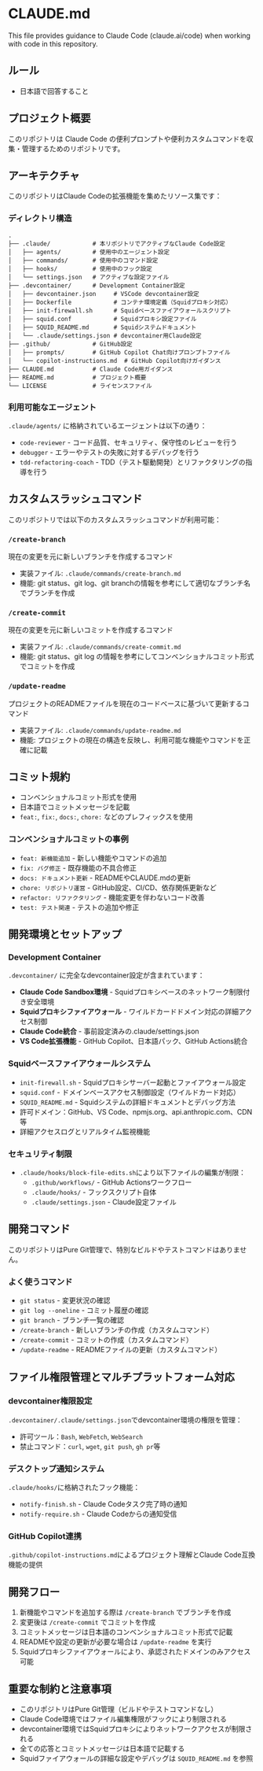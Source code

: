 # CLAUDE.md

This file provides guidance to Claude Code (claude.ai/code) when working with code in this repository.

## ルール
- 日本語で回答すること

## プロジェクト概要

このリポジトリは Claude Code の便利プロンプトや便利カスタムコマンドを収集・管理するためのリポジトリです。

## アーキテクチャ

このリポジトリはClaude Codeの拡張機能を集めたリソース集です：

### ディレクトリ構造
```
.
├── .claude/            # 本リポジトリでアクティブなClaude Code設定
│   ├── agents/         # 使用中のエージェント設定
│   ├── commands/       # 使用中のコマンド設定
│   ├── hooks/          # 使用中のフック設定
│   └── settings.json   # アクティブな設定ファイル
├── .devcontainer/      # Development Container設定
│   ├── devcontainer.json     # VSCode devcontainer設定
│   ├── Dockerfile            # コンテナ環境定義（Squidプロキシ対応）
│   ├── init-firewall.sh      # Squidベースファイアウォールスクリプト
│   ├── squid.conf            # Squidプロキシ設定ファイル
│   ├── SQUID_README.md       # Squidシステムドキュメント
│   └── .claude/settings.json # devcontainer用Claude設定
├── .github/            # GitHub設定
│   ├── prompts/        # GitHub Copilot Chat向けプロンプトファイル
│   └── copilot-instructions.md  # GitHub Copilot向けガイダンス
├── CLAUDE.md           # Claude Code用ガイダンス
├── README.md           # プロジェクト概要
└── LICENSE             # ライセンスファイル
```

### 利用可能なエージェント
`.claude/agents/` に格納されているエージェントは以下の通り：

- `code-reviewer` - コード品質、セキュリティ、保守性のレビューを行う
- `debugger` - エラーやテストの失敗に対するデバッグを行う  
- `tdd-refactoring-coach` - TDD（テスト駆動開発）とリファクタリングの指導を行う

## カスタムスラッシュコマンド

このリポジトリでは以下のカスタムスラッシュコマンドが利用可能：

### `/create-branch`
現在の変更を元に新しいブランチを作成するコマンド
- 実装ファイル: `.claude/commands/create-branch.md`
- 機能: git status、git log、git branchの情報を参考にして適切なブランチ名でブランチを作成

### `/create-commit`
現在の変更を元に新しいコミットを作成するコマンド
- 実装ファイル: `.claude/commands/create-commit.md`
- 機能: git status、git log の情報を参考にしてコンベンショナルコミット形式でコミットを作成

### `/update-readme`
プロジェクトのREADMEファイルを現在のコードベースに基づいて更新するコマンド
- 実装ファイル: `.claude/commands/update-readme.md`
- 機能: プロジェクトの現在の構造を反映し、利用可能な機能やコマンドを正確に記載

## コミット規約

- コンベンショナルコミット形式を使用
- 日本語でコミットメッセージを記載
- `feat:`, `fix:`, `docs:`, `chore:` などのプレフィックスを使用

### コンベンショナルコミットの事例
- `feat: 新機能追加` - 新しい機能やコマンドの追加
- `fix: バグ修正` - 既存機能の不具合修正
- `docs: ドキュメント更新` - READMEやCLAUDE.mdの更新
- `chore: リポジトリ運営` - GitHub設定、CI/CD、依存関係更新など
- `refactor: リファクタリング` - 機能変更を伴わないコード改善
- `test: テスト関連` - テストの追加や修正

## 開発環境とセットアップ

### Development Container
`.devcontainer/` に完全なdevcontainer設定が含まれています：
- **Claude Code Sandbox環境** - Squidプロキシベースのネットワーク制限付き安全環境
- **Squidプロキシファイアウォール** - ワイルドカードドメイン対応の詳細アクセス制御
- **Claude Code統合** - 事前設定済みの.claude/settings.json
- **VS Code拡張機能** - GitHub Copilot、日本語パック、GitHub Actions統合

### Squidベースファイアウォールシステム
- `init-firewall.sh` - Squidプロキシサーバー起動とファイアウォール設定
- `squid.conf` - ドメインベースアクセス制御設定（ワイルドカード対応）
- `SQUID_README.md` - Squidシステムの詳細ドキュメントとデバッグ方法
- 許可ドメイン：GitHub、VS Code、npmjs.org、api.anthropic.com、CDN等
- 詳細アクセスログとリアルタイム監視機能

### セキュリティ制限
- `.claude/hooks/block-file-edits.sh`により以下ファイルの編集が制限：
  - `.github/workflows/` - GitHub Actionsワークフロー
  - `.claude/hooks/` - フックスクリプト自体
  - `.claude/settings.json` - Claude設定ファイル

## 開発コマンド

このリポジトリはPure Git管理で、特別なビルドやテストコマンドはありません。

### よく使うコマンド
- `git status` - 変更状況の確認
- `git log --oneline` - コミット履歴の確認
- `git branch` - ブランチ一覧の確認
- `/create-branch` - 新しいブランチの作成（カスタムコマンド）
- `/create-commit` - コミットの作成（カスタムコマンド）
- `/update-readme` - READMEファイルの更新（カスタムコマンド）

## ファイル権限管理とマルチプラットフォーム対応

### devcontainer権限設定
`.devcontainer/.claude/settings.json`でdevcontainer環境の権限を管理：
- 許可ツール：`Bash`, `WebFetch`, `WebSearch`
- 禁止コマンド：`curl`, `wget`, `git push`, `gh pr`等

### デスクトップ通知システム
`.claude/hooks/`に格納されたフック機能：
- `notify-finish.sh` - Claude Codeタスク完了時の通知
- `notify-require.sh` - Claude Codeからの通知受信

### GitHub Copilot連携
`.github/copilot-instructions.md`によるプロジェクト理解とClaude Code互換機能の提供

## 開発フロー

1. 新機能やコマンドを追加する際は `/create-branch` でブランチを作成
2. 変更後は `/create-commit` でコミットを作成
3. コミットメッセージは日本語のコンベンショナルコミット形式で記載
4. READMEや設定の更新が必要な場合は `/update-readme` を実行
5. Squidプロキシファイアウォールにより、承認されたドメインのみアクセス可能

## 重要な制約と注意事項

- このリポジトリはPure Git管理（ビルドやテストコマンドなし）
- Claude Code環境ではファイル編集権限がフックにより制限される
- devcontainer環境ではSquidプロキシによりネットワークアクセスが制限される
- 全ての応答とコミットメッセージは日本語で記載する
- Squidファイアウォールの詳細な設定やデバッグは `SQUID_README.md` を参照
